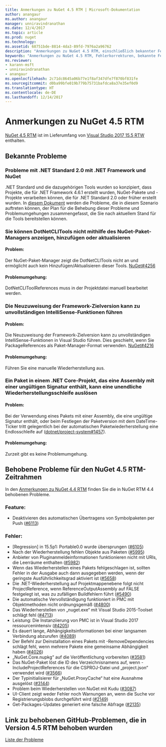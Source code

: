 ```yaml
---
title: Anmerkungen zu NuGet 4.5 RTM | Microsoft-Dokumentation
author: anangaur
ms.author: anangaur
manager: unniravindranathan
ms.date: 12/4/2017
ms.topic: article
ms.prod: nuget
ms.technology: 
ms.assetid: 68751bde-8814-4da3-89fd-7976a2a96762
description: "Anmerkungen zu NuGet 4.5 RTM, einschließlich bekannter Fehler, Fehlerkorrekturen, hinzugefügter Features und DCRs."
keywords: "Anmerkungen zu NuGet 4.5 RTM, Fehlerkorrekturen, bekannte Fehler, hinzugefügte Features, DCRs"
ms.reviewer:
- karann-msft
- unniravindranathan
- anangaur
ms.openlocfilehash: 2c71dc8645a06b77e1f8af347dfe7f870bf831fe
ms.sourcegitcommit: d0ba99bfe019b779b75731bafdca8a37e35ef0d9
ms.translationtype: HT
ms.contentlocale: de-DE
ms.lasthandoff: 12/14/2017
---
```

# <a name="45-rtm-release-notes"></a>Anmerkungen zu NuGet 4.5 RTM

[NuGet 4.5 RTM](https://dist.nuget.org/win-x86-commandline/v4.5.0/nuget.exe) ist im Lieferumfang von [Visual Studio 2017 15.5 RTW](https://www.visualstudio.com/news/releasenotes/vs2017-relnotes) enthalten.

## <a name="known-issues"></a>Bekannte Probleme

### <a name="issues-with-net-standard-20-with-net-framework--nuget"></a>Probleme mit .NET Standard 2.0 mit .NET Framework und NuGet 
.NET Standard und die dazugehörigen Tools wurden so konzipiert, dass Projekte, die für .NET Framework 4.6.1 erstellt wurden, NuGet-Pakete und -Projekte verarbeiten können, die für .NET Standard 2.0 oder früher erstellt wurden. In [diesem Dokument](https://github.com/dotnet/standard/issues/481) werden die Probleme, die in diesem Szenario auftreten können, der Plan für die Behebung dieser Probleme und Problemumgehungen zusammengefasst, die Sie nach aktuellem Stand für die Tools bereitstellen können.

### <a name="you-will-be-unable-to-view-add-or-update-dotnetclitools-using-nuget-package-manager"></a>Sie können DotNetCLITools nicht mithilfe des NuGet-Paket-Managers anzeigen, hinzufügen oder aktualisieren
#### <a name="issue"></a>Problem:
Der NuGet-Paket-Manager zeigt die DotNetCLITools nicht an und ermöglicht auch kein Hinzufügen/Aktualisieren dieser Tools. [NuGet#4256](https://github.com/NuGet/Home/issues/4256)
#### <a name="workaround"></a>Problemumgehung:
DotNetCLIToolReferences muss in der Projektdatei manuell bearbeitet werden.

### <a name="retargeting-target-framework-version-may-lead-to-incomplete-intellisense"></a>Die Neuzuweisung der Framework-Zielversion kann zu unvollständigen IntelliSense-Funktionen führen
#### <a name="issue"></a>Problem:
Die Neuzuweisung der Framework-Zielversion kann zu unvollständigen IntelliSense-Funktionen in Visual Studio führen. Dies geschieht, wenn Sie PackageReferences als Paket-Manager-Format verwenden. [NuGet#4216](https://github.com/NuGet/Home/issues/4216)
#### <a name="workaround"></a>Problemumgehung:
Führen Sie eine manuelle Wiederherstellung aus.

### <a name="a-package-in-a-net-core-project-that-contains-an-assembly-with-an-invalid-signature-can-trigger-an-infinite-restore-loop"></a>Ein Paket in einem .NET Core-Projekt, das eine Assembly mit einer ungültigen Signatur enthält, kann eine unendliche Wiederherstellungsschleife auslösen
#### <a name="issue"></a>Problem:
Bei der Verwendung eines Pakets mit einer Assembly, die eine ungültige Signatur enthält, oder beim Festlegen der Paketversion mit dem DateTime-Ticker tritt gelegentlich bei der automatischen Paketwiederherstellung eine Endlosschleife auf ([dotnet/project-system#1457](https://github.com/dotnet/project-system/issues/1457)).
#### <a name="workaround"></a>Problemumgehung:
Zurzeit gibt es keine Problemumgehung.

## <a name="issues-fixed-in-nuget-45-rtm-timeframe"></a>Behobene Probleme für den NuGet 4.5 RTM-Zeitrahmen
In den [Anmerkungen zu NuGet 4.4 RTM](../release-notes/nuget-4.4-RTM.md) finden Sie die in NuGet RTM 4.4 behobenen Probleme. 

### <a name="feature"></a>Feature:
* Deaktivieren des automatischen Übertragens von Symbolpaketen per Push ([#6113](https://github.com/NuGet/Home/issues/6113))

### <a name="bug"></a>Fehler:
* [Regression] in 15.5p1: Portable0.0 wurde übersprungen ([#6105](https://github.com/NuGet/Home/issues/6105))
* Nach der Wiederherstellung fehlen Objekte aus Paketen ([#5995](https://github.com/NuGet/Home/issues/5995))
* Anbieter von Pluginanmeldeinformationen funktionieren nicht mit URIs, die Leerräume enthalten ([#5982](https://github.com/NuGet/Home/issues/5982))
* Wenn das Wiederherstellen eines Pakets fehlgeschlagen ist, sollten Fehler in der Ausgabe auch dann ausgegeben werden, wenn der geringste Ausführlichkeitsgrad aktiviert ist ([#5658](https://github.com/NuGet/Home/issues/5658))
* Die .NET-Wiederherstellung auf Projektmappenebene folgt nicht ProjectReference, wenn ReferenceOutputAssembly auf FALSE festgelegt ist, was zu zufälligen Buildfehlern führt ([#5490](https://github.com/NuGet/Home/issues/5490))
* Die automatische Vervollständigung funktioniert in PMC mit Objektmethoden nicht ordnungsgemäß ([#4800](https://github.com/NuGet/Home/issues/4800))
* Das Wiederherstellen von „nuget.exe“ mit Visual Studio 2015-Toolset schlägt fehl ([#4713](https://github.com/NuGet/Home/issues/4713))
* Leistung: Die Instanziierung von PMC ist in Visual Studio 2017 ressourcenintensiv ([#4205](https://github.com/NuGet/Home/issues/4205))
* Es dauert lange, Abhängigkeitsinformationen bei einer langsamen Verbindung abzurufen ([#4089](https://github.com/NuGet/Home/issues/4089))
* Der Befehl zur Deinstallation eines Pakets mit -RemoveDependencies schlägt fehl, wenn mehrere Pakete eine gemeinsame Abhängigkeit haben ([#4026](https://github.com/NuGet/Home/issues/4026))
* „NuGet.Core.nupkg“ auf die Veröffentlichung vorbereiten ([#3581](https://github.com/NuGet/Home/issues/3581))
* Das NuGet-Paket löst die ID des Verzeichnisnamens auf, wenn -IncludeProjectReferences für die CSPROJ-Datei und „project.json“ verwendet wird ([#3566](https://github.com/NuGet/Home/issues/3566))
* Der Typinitialisierer für „NuGet.ProxyCache“ hat eine Ausnahme ausgelöst ([#3144](https://github.com/NuGet/Home/issues/3144))
* Problem beim Wiederherstellen von NuGet mit Kudu ([#3087](https://github.com/NuGet/Home/issues/3087))
* UI-Client zeigt weder Fehler noch Warnungen an, wenn die Suche vor Registrierungsblobs durchgeführt wird ([#2149](https://github.com/NuGet/Home/issues/2149))
* Get-Packages-Updates generiert eine falsche Abfrage ([#2135](https://github.com/NuGet/Home/issues/2135))


## <a name="link-to-github-issues-fixed-in-45-rtm"></a>Link zu behobenen GitHub-Problemen, die in Version 4.5 RTM behoben wurden

[Liste der Probleme](https://github.com/NuGet/Home/issues?q=is%3Aissue+milestone%3A4.5+is%3Aclosed)
